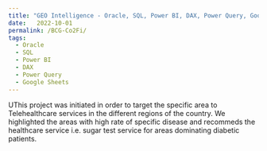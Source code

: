```yaml
---
title: "GEO Intelligence - Oracle, SQL, Power BI, DAX, Power Query, Google Sheets"
date:   2022-10-01
permalink: /BCG-Co2Fi/
tags:
  - Oracle
  - SQL
  - Power BI
  - DAX
  - Power Query
  - Google Sheets
---
```


UThis project was initiated in order to target the specific area to Telehealthcare services in the different regions of the country. We highlighted the areas with high rate of specific disease and recommeds the healthcare service i.e. sugar test service for areas dominating diabetic patients.




